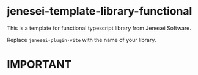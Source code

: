 # jenesei-template-library-functional

This is a template for functional typescript library from Jenesei Software.

Replace ``jenesei-plugin-vite`` with the name of your library.

# IMPORTANT